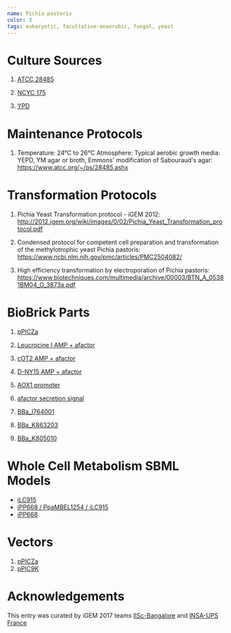 ```yaml
---
name: Pichia pastoris
color: 3
tags: eukaryotic, facultative-anaerobic, fungal, yeast
---
```

# Culture Sources

1. [ATCC 28485](https://www.atcc.org/~/ps/28485.ashx)

2. [NCYC 175](https://catalogue.ncyc.co.uk/komagataella-pastoris-175)

3. [YPD](https://tools.thermofisher.com/content/sfs/manuals/easyselect_man.pdf)

# Maintenance Protocols
1. Temperature: 24°C to 26°C Atmosphere: Typical aerobic growth media: YEPD, YM agar or broth, Emmons' modification of Sabouraud's agar: https://www.atcc.org/~/ps/28485.ashx

# Transformation Protocols
1. Pichia Yeast Transformation protocol - iGEM 2012: http://2012.igem.org/wiki/images/0/02/Pichia_Yeast_Transformation_protocol.pdf

2. Condensed protocol for competent cell preparation and transformation of the methylotrophic yeast Pichia pastoris: https://www.ncbi.nlm.nih.gov/pmc/articles/PMC2504082/

3. High efficiency transformation by electroporation of Pichia pastoris: https://www.biotechniques.com/multimedia/archive/00003/BTN_A_05381BM04_O_3873a.pdf

# BioBrick Parts
1. [pPICZa](http://parts.igem.org/Part:BBa_K805020)

2. [Leucrocine I AMP + afactor](http://parts.igem.org/Part:BBa_K2278022)

3. [cOT2 AMP + afactor](http://parts.igem.org/Part:BBa_K2278023)

4. [D-NY15 AMP + afactor](http://parts.igem.org/Part:BBa_K2278021)

5. [AOX1 promoter](http://parts.igem.org/Part:BBa_K431007)

6. [afactor secretion signal](http://parts.igem.org/Part:BBa_K1800001)

7. [BBa_I764001](http://parts.igem.org/Part:BBa_I764001)

8. [BBa_K863203](http://parts.igem.org/Part:BBa_K863203:Design)

9. [BBa_K805010](http://parts.igem.org/Part:BBa_K805010)

# Whole Cell Metabolism SBML Models
* [iLC915](http://biomodels.caltech.edu/MODEL1507180065#Overview)
* [iPP668 / PpaMBEL1254 / iLC915](https://www.ebi.ac.uk/biomodels/MODEL1508040001)
* [iPP668](https://www.ebi.ac.uk/compneur-srv/biomodels-main/MODEL1507180023)


# Vectors
1. [pPICZa](https://www.ncbi.nlm.nih.gov/pubmed/24166764)
2. [pPIC9K](https://www.ncbi.nlm.nih.gov/pubmed/19198937)

# Acknowledgements
This entry was curated by iGEM 2017 teams [IISc-Bangalore](http://2017.igem.org/Team:IISc-Bangalore) and [INSA-UPS France](http://2017.igem.org/Team:INSA-UPS_France)
